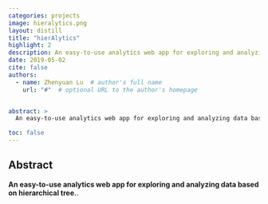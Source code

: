 ```yaml
---
categories: projects
image: hieralytics.png
layout: distill
title: "hierAlytics"
highlight: 2
description: An easy-to-use analytics web app for exploring and analyzing data based on hierarchical tree.
date: 2019-05-02
cite: false
authors:
  - name: Zhenyuan Lu  # author's full name
    url: "#"  # optional URL to the author's homepage


abstract: >
  An easy-to-use analytics web app for exploring and analyzing data based on hierarchical tree.

toc: false
---
```



## Abstract

<strong>
An easy-to-use analytics web app for exploring and analyzing data based on hierarchical tree.</strong>.
